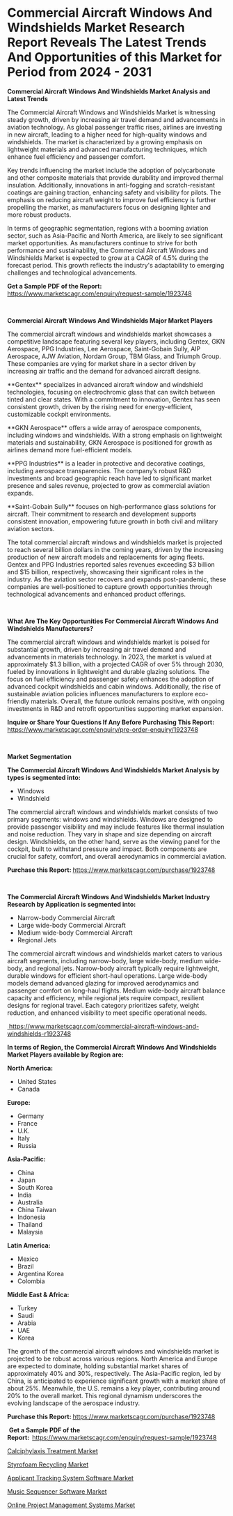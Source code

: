 <p><h1>Commercial Aircraft Windows And Windshields Market Research Report Reveals The Latest Trends And Opportunities of this Market for Period from 2024 - 2031</h1></p><p><strong>Commercial Aircraft Windows And Windshields Market Analysis and Latest Trends</strong></p>
<p><p>The Commercial Aircraft Windows and Windshields Market is witnessing steady growth, driven by increasing air travel demand and advancements in aviation technology. As global passenger traffic rises, airlines are investing in new aircraft, leading to a higher need for high-quality windows and windshields. The market is characterized by a growing emphasis on lightweight materials and advanced manufacturing techniques, which enhance fuel efficiency and passenger comfort. </p><p>Key trends influencing the market include the adoption of polycarbonate and other composite materials that provide durability and improved thermal insulation. Additionally, innovations in anti-fogging and scratch-resistant coatings are gaining traction, enhancing safety and visibility for pilots. The emphasis on reducing aircraft weight to improve fuel efficiency is further propelling the market, as manufacturers focus on designing lighter and more robust products.</p><p>In terms of geographic segmentation, regions with a booming aviation sector, such as Asia-Pacific and North America, are likely to see significant market opportunities. As manufacturers continue to strive for both performance and sustainability, the Commercial Aircraft Windows and Windshields Market is expected to grow at a CAGR of 4.5% during the forecast period. This growth reflects the industry's adaptability to emerging challenges and technological advancements.</p></p>
<p><strong>Get a Sample PDF of the Report:&nbsp;</strong> <a href="https://www.marketscagr.com/enquiry/request-sample/1923748?utm_campaign=1790&utm_medium=2&utm_source=Github&utm_content=ia&utm_term=24102024&utm_id=commercial-aircraft-windows-and-windshields">https://www.marketscagr.com/enquiry/request-sample/1923748</a></p>
<p>&nbsp;</p>
<p><strong>Commercial Aircraft Windows And Windshields Major Market Players</strong></p>
<p><p>The commercial aircraft windows and windshields market showcases a competitive landscape featuring several key players, including Gentex, GKN Aerospace, PPG Industries, Lee Aerospace, Saint-Gobain Sully, AIP Aerospace, AJW Aviation, Nordam Group, TBM Glass, and Triumph Group. These companies are vying for market share in a sector driven by increasing air traffic and the demand for advanced aircraft designs.</p><p>**Gentex** specializes in advanced aircraft window and windshield technologies, focusing on electrochromic glass that can switch between tinted and clear states. With a commitment to innovation, Gentex has seen consistent growth, driven by the rising need for energy-efficient, customizable cockpit environments.</p><p>**GKN Aerospace** offers a wide array of aerospace components, including windows and windshields. With a strong emphasis on lightweight materials and sustainability, GKN Aerospace is positioned for growth as airlines demand more fuel-efficient models.</p><p>**PPG Industries** is a leader in protective and decorative coatings, including aerospace transparencies. The company’s robust R&D investments and broad geographic reach have led to significant market presence and sales revenue, projected to grow as commercial aviation expands.</p><p>**Saint-Gobain Sully** focuses on high-performance glass solutions for aircraft. Their commitment to research and development supports consistent innovation, empowering future growth in both civil and military aviation sectors.</p><p>The total commercial aircraft windows and windshields market is projected to reach several billion dollars in the coming years, driven by the increasing production of new aircraft models and replacements for aging fleets. Gentex and PPG Industries reported sales revenues exceeding $3 billion and $15 billion, respectively, showcasing their significant roles in the industry. As the aviation sector recovers and expands post-pandemic, these companies are well-positioned to capture growth opportunities through technological advancements and enhanced product offerings.</p></p>
<p>&nbsp;</p>
<p><strong>What Are The Key Opportunities For Commercial Aircraft Windows And Windshields Manufacturers?</strong></p>
<p><p>The commercial aircraft windows and windshields market is poised for substantial growth, driven by increasing air travel demand and advancements in materials technology. In 2023, the market is valued at approximately $1.3 billion, with a projected CAGR of over 5% through 2030, fueled by innovations in lightweight and durable glazing solutions. The focus on fuel efficiency and passenger safety enhances the adoption of advanced cockpit windshields and cabin windows. Additionally, the rise of sustainable aviation policies influences manufacturers to explore eco-friendly materials. Overall, the future outlook remains positive, with ongoing investments in R&D and retrofit opportunities supporting market expansion.</p></p>
<p><strong>Inquire or Share Your Questions If Any Before Purchasing This Report:</strong> <a href="https://www.marketscagr.com/enquiry/pre-order-enquiry/1923748?utm_campaign=1790&utm_medium=2&utm_source=Github&utm_content=ia&utm_term=24102024&utm_id=commercial-aircraft-windows-and-windshields">https://www.marketscagr.com/enquiry/pre-order-enquiry/1923748</a></p>
<p>&nbsp;</p>
<p><strong>Market Segmentation</strong></p>
<p><strong>The Commercial Aircraft Windows And Windshields Market Analysis by types is segmented into:</strong></p>
<p><ul><li>Windows</li><li>Windshield</li></ul></p>
<p><p>The commercial aircraft windows and windshields market consists of two primary segments: windows and windshields. Windows are designed to provide passenger visibility and may include features like thermal insulation and noise reduction. They vary in shape and size depending on aircraft design. Windshields, on the other hand, serve as the viewing panel for the cockpit, built to withstand pressure and impact. Both components are crucial for safety, comfort, and overall aerodynamics in commercial aviation.</p></p>
<p><strong>Purchase this Report:&nbsp;</strong><a href="https://www.marketscagr.com/purchase/1923748?utm_campaign=1790&utm_medium=2&utm_source=Github&utm_content=ia&utm_term=24102024&utm_id=commercial-aircraft-windows-and-windshields">https://www.marketscagr.com/purchase/1923748</a></p>
<p>&nbsp;</p>
<p><strong>The Commercial Aircraft Windows And Windshields Market Industry Research by Application is segmented into:</strong></p>
<p><ul><li>Narrow-body Commercial Aircraft</li><li>Large wide-body Commercial Aircraft</li><li>Medium wide-body Commercial Aircraft</li><li>Regional Jets</li></ul></p>
<p><p>The commercial aircraft windows and windshields market caters to various aircraft segments, including narrow-body, large wide-body, medium wide-body, and regional jets. Narrow-body aircraft typically require lightweight, durable windows for efficient short-haul operations. Large wide-body models demand advanced glazing for improved aerodynamics and passenger comfort on long-haul flights. Medium wide-body aircraft balance capacity and efficiency, while regional jets require compact, resilient designs for regional travel. Each category prioritizes safety, weight reduction, and enhanced visibility to meet specific operational needs.</p></p>
<p><a href="https://www.marketscagr.com/commercial-aircraft-windows-and-windshields-r1923748?utm_campaign=1790&utm_medium=2&utm_source=Github&utm_content=ia&utm_term=24102024&utm_id=commercial-aircraft-windows-and-windshields">&nbsp;https://www.marketscagr.com/commercial-aircraft-windows-and-windshields-r1923748</a></p>
<p><strong>In terms of Region, the Commercial Aircraft Windows And Windshields Market Players available by Region are:</strong></p>
<p>
    <p> <strong> North America: </strong>
        <ul>
            <li>United States</li>
            <li>Canada</li>
        </ul>
        </p> 
    <p> <strong> Europe: </strong>
        <ul>
            <li>Germany</li>
            <li>France</li>
            <li>U.K.</li>
            <li>Italy</li>
            <li>Russia</li>
        </ul>
        </p> 
    <p> <strong> Asia-Pacific: </strong>
        <ul>
            <li>China</li>
            <li>Japan</li>
            <li>South Korea</li>
            <li>India</li>
            <li>Australia</li>
            <li>China Taiwan</li>
            <li>Indonesia</li>
            <li>Thailand</li>
            <li>Malaysia</li>
        </ul>
        </p> 
    <p> <strong> Latin America: </strong>
        <ul>
            <li>Mexico</li>
            <li>Brazil</li>
            <li>Argentina Korea</li>
            <li>Colombia</li>
        </ul>
        </p> 
    <p> <strong> Middle East & Africa: </strong>
        <ul>
            <li>Turkey</li>
            <li>Saudi</li>
            <li>Arabia</li>
            <li>UAE</li>
            <li>Korea</li>
        </ul>
    </p>
    </p>
<p><p>The growth of the commercial aircraft windows and windshields market is projected to be robust across various regions. North America and Europe are expected to dominate, holding substantial market shares of approximately 40% and 30%, respectively. The Asia-Pacific region, led by China, is anticipated to experience significant growth with a market share of about 25%. Meanwhile, the U.S. remains a key player, contributing around 20% to the overall market. This regional dynamism underscores the evolving landscape of the aerospace industry.</p></p>
<p><strong>Purchase this Report: </strong><a href="https://www.marketscagr.com/purchase/1923748?utm_campaign=1790&utm_medium=2&utm_source=Github&utm_content=ia&utm_term=24102024&utm_id=commercial-aircraft-windows-and-windshields">https://www.marketscagr.com/purchase/1923748</a></p>
<p>&nbsp;<strong>Get a Sample PDF of the Report:&nbsp;&nbsp;</strong><a href="https://www.marketscagr.com/enquiry/request-sample/1923748?utm_campaign=1790&utm_medium=2&utm_source=Github&utm_content=ia&utm_term=24102024&utm_id=commercial-aircraft-windows-and-windshields">https://www.marketscagr.com/enquiry/request-sample/1923748</a></p>
<p><strong></strong></p>
<p><p><a href="https://www.linkedin.com/pulse/calciphylaxis-treatment-market-matrix-applications-types-vvsae?utm_campaign=1790&utm_medium=2&utm_source=Github&utm_content=ia&utm_term=24102024&utm_id=commercial-aircraft-windows-and-windshields">Calciphylaxis Treatment Market</a></p><p><a href="https://www.linkedin.com/pulse/styrofoam-recycling-market-overview-global-trends-future-a08qf?utm_campaign=1790&utm_medium=2&utm_source=Github&utm_content=ia&utm_term=24102024&utm_id=commercial-aircraft-windows-and-windshields">Styrofoam Recycling Market</a></p><p><a href="https://www.linkedin.com/pulse/disruption-innovation-applicant-tracking-system-software-r50ef?utm_campaign=1790&utm_medium=2&utm_source=Github&utm_content=ia&utm_term=24102024&utm_id=commercial-aircraft-windows-and-windshields">Applicant Tracking System Software Market</a></p><p><a href="https://www.linkedin.com/pulse/music-sequencer-software-industry-sector-market-dynamics-5z5wf?utm_campaign=1790&utm_medium=2&utm_source=Github&utm_content=ia&utm_term=24102024&utm_id=commercial-aircraft-windows-and-windshields">Music Sequencer Software Market</a></p><p><a href="https://www.linkedin.com/pulse/online-project-management-systems-market-trends-strategic-ddmhf?utm_campaign=1790&utm_medium=2&utm_source=Github&utm_content=ia&utm_term=24102024&utm_id=commercial-aircraft-windows-and-windshields">Online Project Management Systems Market</a></p></p>